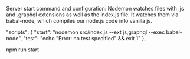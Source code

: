 Server start command and configuration:
Nodemon watches files with .js and .graphql extensions as well as the index.js file. It watches them via babal-node, which compiles our node.js code into vanilla js.

"scripts": {
    "start": "nodemon src/index.js --ext js,graphql --exec babel-node",
    "test": "echo \"Error: no test specified\" && exit 1"
},

npm run start